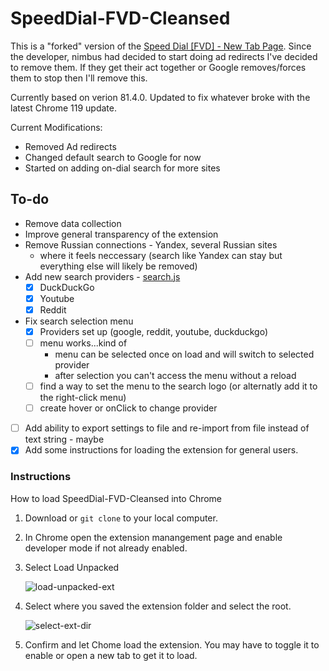 # SpeedDial-FVD-Cleansed

This is a "forked" version of the [Speed Dial [FVD] - New Tab Page](https://chrome.google.com/webstore/detail/speed-dial-fvd-new-tab-pa/llaficoajjainaijghjlofdfmbjpebpa?hl=en). Since the developer, nimbus had decided to start doing ad redirects I've decided to remove them. If they get their act together or Google removes/forces them to stop then I'll remove this.

Currently based on verion 81.4.0. Updated to fix whatever broke with the latest Chrome 119 update.

Current Modifications:

* Removed Ad redirects
* Changed default search to Google for now
* Started on adding on-dial search for more sites

## To-do

* Remove data collection
* Improve general transparency of the extension
* Remove Russian connections - Yandex, several Russian sites
  * where it feels neccessary (search like Yandex can stay but everything else will likely be removed)
* Add new search providers - [search.js]([js/newtab/search.js#L16)
  * [x] DuckDuckGo
  * [x] Youtube
  * [x] Reddit
* Fix search selection menu
  * [x] Providers set up (google, reddit, youtube, duckduckgo)
  * [ ] menu works...kind of
    * menu can be selected once on load and will switch to selected provider
    * after selection you can't access the menu without a reload
  * [ ] find a way to set the menu to the search logo (or alternatly add it to the right-click menu)
  * [ ] create hover or onClick to change provider
* [ ]  Add ability to export settings to file and re-import from file instead of text string - maybe
* [x]  Add some instructions for loading the extension for general users.

### Instructions

How to load SpeedDial-FVD-Cleansed into Chrome

1. Download or `git clone` to your local computer.
2. In Chrome open the extension manangement page and enable developer mode if not already enabled.
3. Select Load Unpacked

   ![load-unpacked-ext](https://github.com/Smokex365/SpeedDial-FVD-Cleansed/assets/5600410/0c9a8593-87e4-4184-be7f-36a8752fc8c6)
4. Select where you saved the extension folder and select the root.

   ![select-ext-dir](https://github.com/Smokex365/SpeedDial-FVD-Cleansed/assets/5600410/2253ddf3-cc21-456f-afe7-4f34980cb283)

5. Confirm and let Chome load the extension. You may have to toggle it to enable or open a new tab to get it to load.
